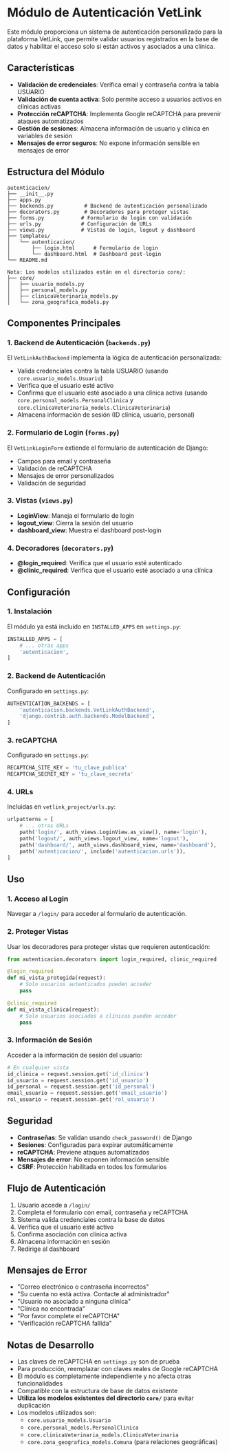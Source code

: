 # Módulo de Autenticación VetLink

Este módulo proporciona un sistema de autenticación personalizado para la plataforma VetLink, que permite validar usuarios registrados en la base de datos y habilitar el acceso solo si están activos y asociados a una clínica.

## Características

- **Validación de credenciales**: Verifica email y contraseña contra la tabla USUARIO
- **Validación de cuenta activa**: Solo permite acceso a usuarios activos en clínicas activas
- **Protección reCAPTCHA**: Implementa Google reCAPTCHA para prevenir ataques automatizados
- **Gestión de sesiones**: Almacena información de usuario y clínica en variables de sesión
- **Mensajes de error seguros**: No expone información sensible en mensajes de error

## Estructura del Módulo

```
autenticacion/
├── __init__.py
├── apps.py
├── backends.py          # Backend de autenticación personalizado
├── decorators.py        # Decoradores para proteger vistas
├── forms.py            # Formulario de login con validación
├── urls.py             # Configuración de URLs
├── views.py            # Vistas de login, logout y dashboard
├── templates/
│   └── autenticacion/
│       ├── login.html      # Formulario de login
│       └── dashboard.html  # Dashboard post-login
└── README.md

Nota: Los modelos utilizados están en el directorio core/:
├── core/
│   ├── usuario_models.py
│   ├── personal_models.py
│   ├── clinicaVeterinaria_models.py
│   └── zona_geografica_models.py
```

## Componentes Principales

### 1. Backend de Autenticación (`backends.py`)

El `VetLinkAuthBackend` implementa la lógica de autenticación personalizada:

- Valida credenciales contra la tabla USUARIO (usando `core.usuario_models.Usuario`)
- Verifica que el usuario esté activo
- Confirma que el usuario esté asociado a una clínica activa (usando `core.personal_models.PersonalClinica` y `core.clinicaVeterinaria_models.ClinicaVeterinaria`)
- Almacena información de sesión (ID clínica, usuario, personal)

### 2. Formulario de Login (`forms.py`)

El `VetLinkLoginForm` extiende el formulario de autenticación de Django:

- Campos para email y contraseña
- Validación de reCAPTCHA
- Mensajes de error personalizados
- Validación de seguridad

### 3. Vistas (`views.py`)

- **LoginView**: Maneja el formulario de login
- **logout_view**: Cierra la sesión del usuario
- **dashboard_view**: Muestra el dashboard post-login

### 4. Decoradores (`decorators.py`)

- **@login_required**: Verifica que el usuario esté autenticado
- **@clinic_required**: Verifica que el usuario esté asociado a una clínica

## Configuración

### 1. Instalación

El módulo ya está incluido en `INSTALLED_APPS` en `settings.py`:

```python
INSTALLED_APPS = [
    # ... otras apps
    'autenticacion',
]
```

### 2. Backend de Autenticación

Configurado en `settings.py`:

```python
AUTHENTICATION_BACKENDS = [
    'autenticacion.backends.VetLinkAuthBackend',
    'django.contrib.auth.backends.ModelBackend',
]
```

### 3. reCAPTCHA

Configurado en `settings.py`:

```python
RECAPTCHA_SITE_KEY = 'tu_clave_publica'
RECAPTCHA_SECRET_KEY = 'tu_clave_secreta'
```

### 4. URLs

Incluidas en `vetlink_project/urls.py`:

```python
urlpatterns = [
    # ... otras URLs
    path('login/', auth_views.LoginView.as_view(), name='login'),
    path('logout/', auth_views.logout_view, name='logout'),
    path('dashboard/', auth_views.dashboard_view, name='dashboard'),
    path('autenticacion/', include('autenticacion.urls')),
]
```

## Uso

### 1. Acceso al Login

Navegar a `/login/` para acceder al formulario de autenticación.

### 2. Proteger Vistas

Usar los decoradores para proteger vistas que requieren autenticación:

```python
from autenticacion.decorators import login_required, clinic_required

@login_required
def mi_vista_protegida(request):
    # Solo usuarios autenticados pueden acceder
    pass

@clinic_required
def mi_vista_clinica(request):
    # Solo usuarios asociados a clínicas pueden acceder
    pass
```

### 3. Información de Sesión

Acceder a la información de sesión del usuario:

```python
# En cualquier vista
id_clinica = request.session.get('id_clinica')
id_usuario = request.session.get('id_usuario')
id_personal = request.session.get('id_personal')
email_usuario = request.session.get('email_usuario')
rol_usuario = request.session.get('rol_usuario')
```

## Seguridad

- **Contraseñas**: Se validan usando `check_password()` de Django
- **Sesiones**: Configuradas para expirar automáticamente
- **reCAPTCHA**: Previene ataques automatizados
- **Mensajes de error**: No exponen información sensible
- **CSRF**: Protección habilitada en todos los formularios

## Flujo de Autenticación

1. Usuario accede a `/login/`
2. Completa el formulario con email, contraseña y reCAPTCHA
3. Sistema valida credenciales contra la base de datos
4. Verifica que el usuario esté activo
5. Confirma asociación con clínica activa
6. Almacena información en sesión
7. Redirige al dashboard

## Mensajes de Error

- "Correo electrónico o contraseña incorrectos"
- "Su cuenta no está activa. Contacte al administrador"
- "Usuario no asociado a ninguna clínica"
- "Clínica no encontrada"
- "Por favor complete el reCAPTCHA"
- "Verificación reCAPTCHA fallida"

## Notas de Desarrollo

- Las claves de reCAPTCHA en `settings.py` son de prueba
- Para producción, reemplazar con claves reales de Google reCAPTCHA
- El módulo es completamente independiente y no afecta otras funcionalidades
- Compatible con la estructura de base de datos existente
- **Utiliza los modelos existentes del directorio `core/`** para evitar duplicación
- Los modelos utilizados son:
  - `core.usuario_models.Usuario`
  - `core.personal_models.PersonalClinica`
  - `core.clinicaVeterinaria_models.ClinicaVeterinaria`
  - `core.zona_geografica_models.Comuna` (para relaciones geográficas)
